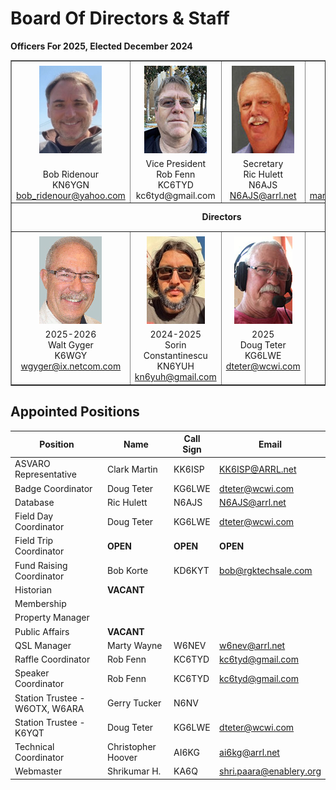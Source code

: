 # Board Of Directors & Staff

**Officers For 2025, Elected December 2024**


<table align="center" border="1" cellpadding="0" cellspacing="0" style="border-collapse:collapse" width="600">
    <tbody>
        <tr>
            <td valign="top" width="25%">
            <div align="center"><img src="/images/KN6YGN.jpeg" style="margin-top: 5px; margin-bottom: 5px; width: 100px; height: 140px;" /><br />
            <span> </span><br />
            <span>Bob Ridenour<br />
            KN6YGN<br />
            <a href="mailto:bob_ridenour@yahoo.com">bob_ridenour@yahoo.com</a></span></div>
            </td>
            <td valign="top" width="25%">
            <div align="center"><img height="140" src="/images/KC6TYD-100.jpg" vspace="5" width="100" /><br />
            <span>Vice President </span><br />
            <span>Rob Fenn</span><br />
            <span>KC6TYD</span><br />
            <a>kc6tyd@gmail.com</a></div>
            </td>
            <td valign="top" width="25%">
            <div align="center"><img height="140" src="/images/N6AJS-100.jpg" vspace="5" width="100" /><br />
            <span>Secretary</span><br />
            <span>Ric Hulett</span><br />
            <span>N6AJS</span><br />
            <a href="mailto:N6AJS@arrl.net">N6AJS@arrl.net</a></div>
            </td>
            <td valign="top" width="25%">
            <div align="center"><img height="140" src="/images/k6wek.jpg" vspace="5" width="100" /><br />
            <span>Treasurer</span><br />
            <span>Margaret Cooper</span><br />
            <span>K6WEK</span><br />
            <a href="mailto:margaret.k6wek@gmail.com">margaret.k6wek@gmail.com</a></div>
            </td>
        </tr>
        <tr>
            <td colspan="4" height="40">
            <div align="center"><span><b>Directors</b></span></div>
            </td>
        </tr>
        <tr>
            <td valign="top">
            <div align="center"><img height="140" src="/images/K6WGY-100-1.jpg" vspace="5" width="100" /><br />
            <span>2025-2026</span><br />
            <span>Walt Gyger</span><br />
            <span>K6WGY</span><br />
            <a href="mailto:wgyger@ix.netcom.com">wgyger@ix.netcom.com</a></div>
            </td>
            <td  valign="top">
            <div align="center"><img alt="" src="/images/KN6YUH.jpg" style="margin-top: 5px; margin-bottom: 5px; width: 93px; height: 140px;" /><br />
            <span>2024-2025</span><br />
            Sorin Constantinescu<br />
            KN6YUH<br />
            <a href="mailto:kn6yuh@gmail.com">kn6yuh@gmail.com</a></div>
            <div align="center"></div>
            </td>
            <td valign="top">
            <div align="center"><img alt="" src="/images/KG6LWE-100.jpg" style="margin-top: 5px; margin-bottom: 5px; width: 93px; height: 140px;" /><br />
            <span>2025</span><br />
            <span>Doug Teter</span><br />
            <span>KG6LWE</span><br />
            <a href="mailto:dteter@wcwi.com">dteter@wcwi.com</a></div>
            </td>
            <td valign="top">
            <div align="center"><img alt="" src="/images/KI6LDM-100.jpg" style="margin-top: 5px; margin-bottom: 5px; width: 93px; height: 140px;" /><br />
            <span>2025</span><br />
            <span>Darryl Presley</span><br />
            <span>KI6LDM</span><br />
            <a href="mailto:KI6LDM@arrl.net">KI6LDM@arrl.net</a></div>
            </td>
        </tr>
    </tbody>
</table>

## Appointed Positions

Position | Name | Call Sign | Email
---|---|---|---
ASVARO Representative           | Clark Martin          | KK6ISP    | [KK6ISP@ARRL.net](KK6ISP@ARRL.net)
Badge Coordinator               | Doug Teter            | KG6LWE    | [dteter@wcwi.com](dteter@wcwi.com)
Database                        | Ric Hulett            | N6AJS     | [N6AJS@arrl.net](N6AJS@arrl.net)
Field Day Coordinator           | Doug Teter            | KG6LWE    | [dteter@wcwi.com](dteter@wcwi.com)
Field Trip Coordinator          | __OPEN__              | __OPEN__  | __OPEN__
Fund Raising Coordinator        | Bob Korte             | KD6KYT    | [bob@rgktechsale.com](bob@rgktechsale.com)
Historian                       | __VACANT__            |           |
Membership                      |                       |           |
Property Manager                |                       |           |
Public Affairs                  | __VACANT__            |           |
QSL Manager                     | Marty Wayne           | W6NEV     | [w6nev@arrl.net](w6nev@arrl.net)
Raffle Coordinator              | Rob Fenn              | KC6TYD    | [kc6tyd@gmail.com](kc6tyd@gmail.com)
Speaker Coordinator             | Rob Fenn              | KC6TYD    | [kc6tyd@gmail.com](kc6tyd@gmail.com)
Station Trustee - W6OTX, W6ARA  | Gerry Tucker          | N6NV      | 
Station Trustee - K6YQT         | Doug Teter            | KG6LWE    | [dteter@wcwi.com](dteter@wcwi.com)
Technical Coordinator           | Christopher Hoover    | AI6KG     | [ai6kg@arrl.net](ai6kg@arrl.net)
Webmaster                       | Shrikumar H.          | KA6Q      | [shri.paara@enablery.org](shri.paara@enablery.org)

